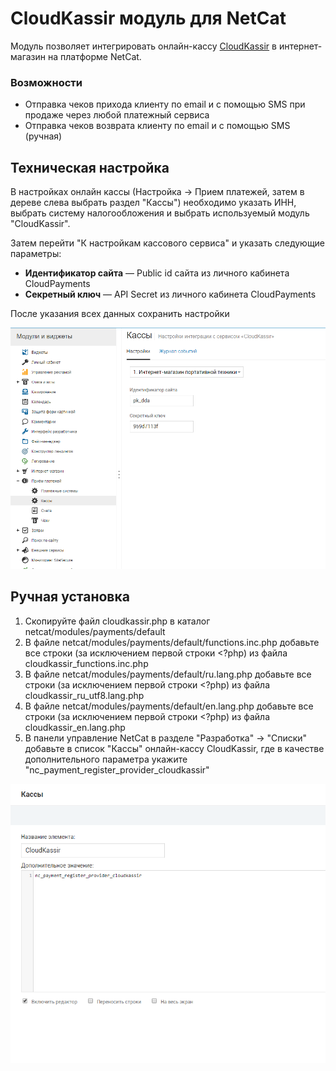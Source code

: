 # CloudKassir модуль для NetCat
Модуль позволяет интегрировать онлайн-кассу [CloudKassir](https://cloudkassir.ru/) в интернет-магазин на платформе NetCat.


### Возможности
* Отправка чеков прихода клиенту по email и с помощью SMS при продаже через любой платежный сервиса
* Отправка чеков возврата клиенту по email и с помощью SMS (ручная)

## Техническая настройка

В настройках онлайн кассы (Настройка -> Прием платежей, затем в дереве слева выбрать раздел "Кассы") необходимо указать ИНН, выбрать систему налогообложения и выбрать используемый модуль "CloudKassir".

Затем перейти "К настройкам кассового сервиса" и указать следующие параметры:

* **Идентификатор сайта** — Public id сайта из личного кабинета CloudPayments
* **Секретный ключ** — API Secret из личного кабинета CloudPayments

После указания всех данных сохранить настройки

![Настройки кассового модуля](doc/img/settings.png)

## Ручная установка

1) Скопируйте файл cloudkassir.php в каталог netcat/modules/payments/default
2) В файле netcat/modules/payments/default/functions.inc.php добавьте все строки (за исключением первой строки <?php) из файла cloudkassir_functions.inc.php
3) В файле netcat/modules/payments/default/ru.lang.php добавьте все строки (за исключением первой строки <?php) из файла cloudkassir_ru_utf8.lang.php
4) В файле netcat/modules/payments/default/en.lang.php добавьте все строки (за исключением первой строки <?php) из файла cloudkassir_en.lang.php
5) В панели управление NetCat в разделе "Разработка" -> "Списки" добавьте в список "Кассы" онлайн-кассу CloudKassir, где в качестве дополнительного параметра укажите "nc_payment_register_provider_cloudkassir"

![Добавление в список](doc/img/list.png)